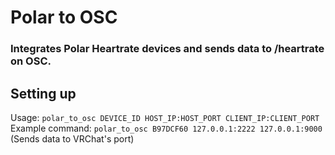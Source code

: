 # Polar to OSC
### Integrates Polar Heartrate devices and sends data to /heartrate on OSC.

## Setting up
Usage: ``polar_to_osc DEVICE_ID HOST_IP:HOST_PORT CLIENT_IP:CLIENT_PORT``<br>
Example command: ``polar_to_osc B97DCF60 127.0.0.1:2222 127.0.0.1:9000``
(Sends data to VRChat's port)
